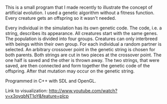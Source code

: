 This is a small program that I made recently to illustrate the concept of artificial evolution. 
I used a genetic algorithm without a fitness function. Every creature gets an offspring so it wasn't needed.

Every individual in the simulation has its own genetic code. The code, i.e. a string, describes its appearance. 
All creatures start with the same genes. The population is divided into four groups. 
Creatures can only interbreed with beings within their own group. For each individual a random partner is selected. 
An arbitrary crossover point in the genetic string is chosen for both parents. 
Both strings are cut in two pieces at the crossover point. The one half is saved and the other is thrown away. 
The two strings, that were saved, are then connected and form together the genetic code of the offspring. 
After that mutation may occur on the genetic string.

Programmed in C++ with SDL and OpenGL.

Link to visualization: http://www.youtube.com/watch?v=x3oyqbNT1oY&feature=plcp
